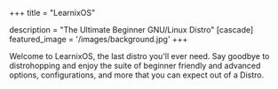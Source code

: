 +++
title = "LearnixOS"

description = "The Ultimate Beginner GNU/Linux Distro"
[cascade] 
  featured_image = '/images/background.jpg'
+++

Welcome to LearnixOS, the last distro you'll ever need. Say goodbye to distrohopping and enjoy the suite of beginner friendly and advanced options, configurations, and more that you can expect out of a Distro.
